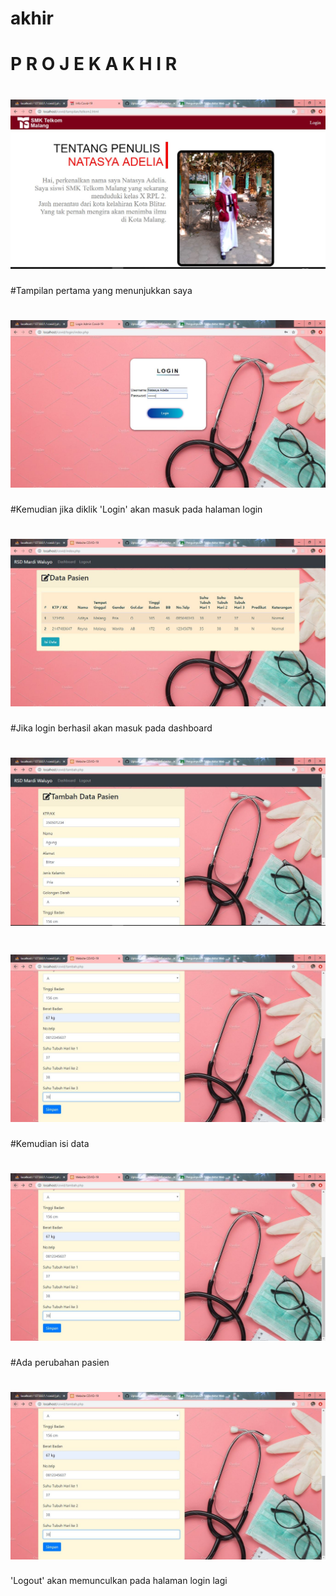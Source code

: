 # akhir
# P R O J E K  A K H I R 
# ![AltText](https://github.com/natasyaadelia/akhir/blob/master/1.JPG)
#Tampilan pertama yang menunjukkan saya
# ![AltText](https://github.com/natasyaadelia/akhir/blob/master/2.JPG)
#Kemudian jika diklik 'Login' akan masuk pada halaman login
# ![AltText](https://github.com/natasyaadelia/akhir/blob/master/3.JPG)
#Jika login berhasil akan masuk pada dashboard
# ![AltText](https://github.com/natasyaadelia/akhir/blob/master/4.JPG)
# ![AltText](https://github.com/natasyaadelia/akhir/blob/master/5.JPG)
#Kemudian isi data 
# ![AltText](https://github.com/natasyaadelia/akhir/blob/master/5.JPG)
#Ada perubahan pasien
# ![AltText](https://github.com/natasyaadelia/akhir/blob/master/5.JPG)
'Logout' akan memunculkan pada halaman login lagi

